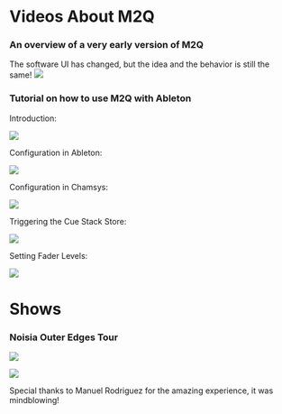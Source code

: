 
# Videos About M2Q

### An overview of a very early version of M2Q
The software UI has changed, but the idea and the behavior is still the same!
[![](http://img.youtube.com/vi/MZnM7Q2pJAw/0.jpg)](http://www.youtube.com/watch?v=MZnM7Q2pJAw "M2Q aka Music2Que overview")

### Tutorial on how to use M2Q with Ableton
Introduction:

[![](http://img.youtube.com/vi/MI_nu6UEXII/0.jpg)](http://www.youtube.com/watch?v=MI_nu6UEXII "M2Q aka Music2cue tech demo video")

Configuration in Ableton:

[![](http://img.youtube.com/vi/JvvY2k1__UY/0.jpg)](http://www.youtube.com/watch?v=JvvY2k1__UY "Configuration in Ableton")

Configuration in Chamsys:

[![](http://img.youtube.com/vi/Z5t92MslXus/0.jpg)](http://www.youtube.com/watch?v=Z5t92MslXus "Configuration in Chamsys")

Triggering the Cue Stack Store:

[![](http://img.youtube.com/vi/xhHoLwzme5A/0.jpg)](http://www.youtube.com/watch?v=xhHoLwzme5A "Trigger cue stack store")

Setting Fader Levels:

[![](http://img.youtube.com/vi/W2rUypwHxg8/0.jpg)](http://www.youtube.com/watch?v=W2rUypwHxg8 "Setting Fader Levels")



# Shows

### Noisia Outer Edges Tour

[![](http://img.youtube.com/vi/vyNHTL5jbJQ/0.jpg)](http://www.youtube.com/watch?v=vyNHTL5jbJQ "NOISIA 'OUTER EDGES' - Rampage 2017")

[![](http://img.youtube.com/vi/DEkcE0Rm7tk/0.jpg)](http://www.youtube.com/watch?v=DEkcE0Rm7tk "Behind Outer Edges - Episode 02: Manuel Rodrigues (Lighting Director)")

Special thanks to Manuel Rodriguez for the amazing experience, it was mindblowing!

